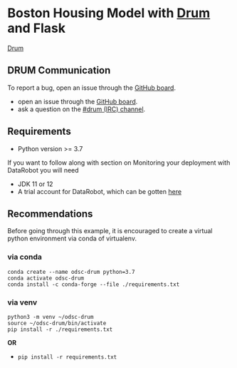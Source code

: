 # Boston Housing Model with [Drum]((https://github.com/datarobot/datarobot-user-models)) and Flask

[Drum]((https://github.com/datarobot/datarobot-user-models))

## DRUM Communication<a name="communication"></a>

To report a bug, open an issue through the [GitHub board](https://github.com/datarobot/datarobot-user-models/issues).
- open an issue through the [GitHub board](https://github.com/datarobot/datarobot-user-models/issues).
- ask a question on the [#drum (IRC) channel](https://webchat.freenode.net/?channels=#drum).



## Requirements

* Python version >= 3.7

If you want to follow along with section on Monitoring your deployment with DataRobot you will need
* JDK 11 or 12
* A trial account for DataRobot, which can be gotten [here](https://www.datarobot.com/trial/)

## Recommendations

Before going through this example, it is encouraged to create a virtual python environment via conda of virtualenv.  

### via conda

```
conda create --name odsc-drum python=3.7
conda activate odsc-drum
conda install -c conda-forge --file ./requirements.txt
```

### via venv

```
python3 -m venv ~/odsc-drum
source ~/odsc-drum/bin/activate
pip install -r ./requirements.txt
```

__OR__

* `pip install -r requirements.txt`
